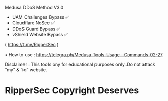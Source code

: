 Medusa DDoS Method V3.0

- UAM Challenges Bypass ✅
- Cloudflare NoSec ✅
- DDoS Guard Bypass ✅
- vShield Website Bypass ✅

( https://t.me/RipperSec )

• How to use : https://telegra.ph/Medusa-Tools-Usage--Commands-02-27

Disclaimer : This tools ony for educational purposes only..Do not attack “my” & “id” website.

# RipperSec Copyright Deserves #
